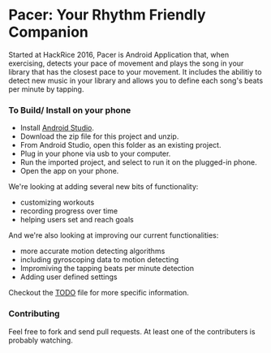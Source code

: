 Pacer: Your Rhythm Friendly Companion
=====================================

Started at HackRice 2016, Pacer is Android Application that, when exercising, detects your pace of movement and plays the song
in your library that has the closest pace to your movement. It includes the abilitiy to detect new
music in your library and allows you to define each song's beats per minute by tapping.

### To Build/ Install on your phone
* Install [Android Studio](http://developer.android.com/sdk/index.html).
* Download the zip file for this project and unzip.
* From Android Studio, open this folder as an existing project.
* Plug in your phone via usb to your computer.
* Run the imported project, and select to run it on the plugged-in phone.
* Open the app on your phone.

We're looking at adding several new bits of functionality:
* customizing workouts
* recording progress over time
* helping users set and reach goals

And we're also looking at improving our current functionalities:
* more accurate motion detecting algorithms
* including gyroscoping data to motion detecting
* Impromiving the tapping beats per minute detection
* Adding user defined settings

Checkout the [TODO](https://github.com/jemitk/Pacer/blob/master/TODO.md) file for more specific information.
### Contributing

Feel free to fork and send pull requests. At least one of the contributers is probably watching.
